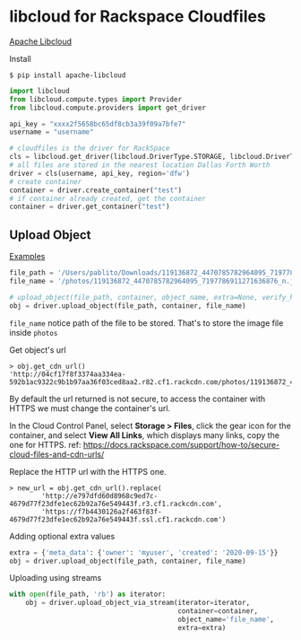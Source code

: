 # libcloud for Rackspace Cloudfiles

[Apache Libcloud](http://libcloud.apache.org/)

Install

    $ pip install apache-libcloud

```python
import libcloud
from libcloud.compute.types import Provider
from libcloud.compute.providers import get_driver

api_key = "xxxx2f5658bc65df8cb3a39f09a7bfe7"
username = "username"

# cloudfiles is the driver for RackSpace
cls = libcloud.get_driver(libcloud.DriverType.STORAGE, libcloud.DriverType.STORAGE.CLOUDFILES)
# all files are stored in the nearest location Dallas Forth Worth
driver = cls(username, api_key, region='dfw')
# create container
container = driver.create_container("test")
# if container already created, get the container
container = driver.get_container("test")
```

## Upload Object

[Examples](https://libcloud.readthedocs.io/en/stable/storage/examples.html)

```python
file_path = '/Users/pablito/Downloads/119136872_4470785782964095_7197786911271636876_n.jpg'
file_name = '/photos/119136872_4470785782964095_7197786911271636876_n.jpg'

# upload_object(file_path, container, object_name, extra=None, verify_hash=True, headers=None)
obj = driver.upload_object(file_path, container, file_name)
```

`file_name` notice path of the file to be stored.  That's to store the image file inside `photos` 

Get object's url

    > obj.get_cdn_url()
    'http://04cf17f8f3374aa334ea-592b1ac9322c9b1b97aa36f03ced8aa2.r82.cf1.rackcdn.com/photos/119136872_4470785782964095_7197786911271636876_n.jpg'

By default the url returned is not secure, to access the container with HTTPS we must change the container's url.

In the Cloud Control Panel, select **Storage > Files**, click the gear icon for the container, and select **View All Links**, which displays many links, copy the one for HTTPS.  ref: https://docs.rackspace.com/support/how-to/secure-cloud-files-and-cdn-urls/

Replace the HTTP url with the HTTPS one.

    > new_url = obj.get_cdn_url().replace(
            'http://e797dfd60d8968c9ed7c-4679d77f23dfe1ec62b92a76e549443f.r3.cf1.rackcdn.com',
            'https://f7b4430126a2f463f83f-4679d77f23dfe1ec62b92a76e549443f.ssl.cf1.rackcdn.com')
    

Adding optional extra values

```python
extra = {'meta_data': {'owner': 'myuser', 'created': '2020-09-15'}}
obj = driver.upload_object(file_path, container, file_name)
```

Uploading using streams

```python
with open(file_path, 'rb') as iterator:
    obj = driver.upload_object_via_stream(iterator=iterator,
                                          container=container,
                                          object_name='file_name',
                                          extra=extra)
```


